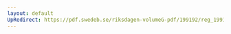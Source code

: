 ```yaml
---
layout: default
UpRedirect: https://pdf.swedeb.se/riksdagen-volumeG-pdf/199192/reg_199192/reg_199192_0568.pdf
---
```

